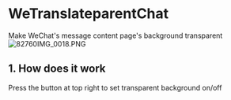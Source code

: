 # WeTranslateparentChat
Make WeChat's message content page's background transparent
![82760IMG_0018.PNG](http://pandarazone.qiniudn.com/82760IMG_0018.PNG?imageView2/2/w/600)

## 1. How does it work
Press the button at top right to set transparent background on/off


